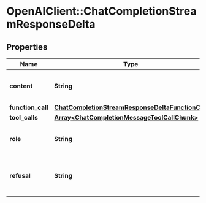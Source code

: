 # OpenAIClient::ChatCompletionStreamResponseDelta

## Properties
Name | Type | Description | Notes
------------ | ------------- | ------------- | -------------
**content** | **String** | The contents of the chunk message. | [optional] 
**function_call** | [**ChatCompletionStreamResponseDeltaFunctionCall**](ChatCompletionStreamResponseDeltaFunctionCall.md) |  | [optional] 
**tool_calls** | [**Array&lt;ChatCompletionMessageToolCallChunk&gt;**](ChatCompletionMessageToolCallChunk.md) |  | [optional] 
**role** | **String** | The role of the author of this message. | [optional] 
**refusal** | **String** | The refusal message generated by the model. | [optional] 

